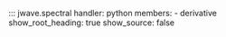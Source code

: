 ::: jwave.spectral
    handler: python
    members:
        - derivative
    show_root_heading: true
    show_source: false